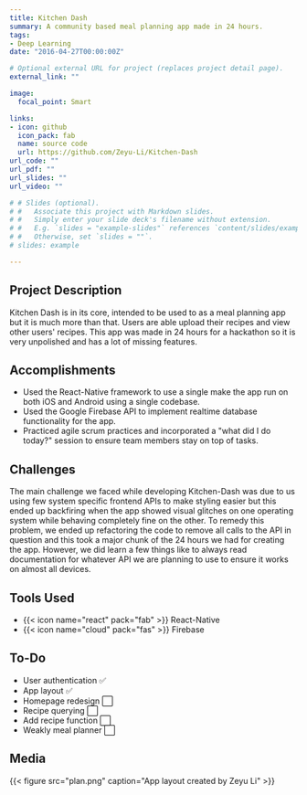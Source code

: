```yaml
---
title: Kitchen Dash
summary: A community based meal planning app made in 24 hours.
tags:
- Deep Learning
date: "2016-04-27T00:00:00Z"

# Optional external URL for project (replaces project detail page).
external_link: ""

image:
  focal_point: Smart

links:
- icon: github
  icon_pack: fab
  name: source code
  url: https://github.com/Zeyu-Li/Kitchen-Dash
url_code: ""
url_pdf: ""
url_slides: ""
url_video: ""

# # Slides (optional).
# #   Associate this project with Markdown slides.
# #   Simply enter your slide deck's filename without extension.
# #   E.g. `slides = "example-slides"` references `content/slides/example-slides.md`.
# #   Otherwise, set `slides = ""`.
# slides: example

---
```

## Project Description
Kitchen Dash is in its core, intended to be used to as a meal planning app but it is much more than that. Users are able upload their recipes and view other users' recipes. This app was made in 24 hours for a hackathon so it is very unpolished and has a lot of missing features.

## Accomplishments
- Used the React-Native framework to use a single make the app run on both iOS and Android using a single codebase.
- Used the Google Firebase API to implement realtime database functionality for the app.
- Practiced agile scrum practices and incorporated a "what did I do today?" session to ensure team members stay on top of tasks.

## Challenges
The main challenge we faced while developing Kitchen-Dash was due to us using few system specific frontend APIs to make styling easier but this ended up backfiring when the app showed visual glitches on one operating system while behaving completely fine on the other. To remedy this problem, we ended up refactoring the code to remove all calls to the API in question and this took a major chunk of the 24 hours we had for creating the app. However, we did learn a few things like to always read documentation for whatever API we are planning to use to ensure it works on almost all devices.

## Tools Used
- {{< icon name="react" pack="fab" >}} React-Native
- {{< icon name="cloud" pack="fas" >}} Firebase   

## To-Do
- User authentication :white_check_mark:
- App layout :white_check_mark:
- Homepage redesign :white_large_square:
- Recipe querying :white_large_square:
- Add recipe function :white_large_square:
- Weakly meal planner :white_large_square:

## Media

{{< figure src="plan.png" caption="App layout created by Zeyu Li" >}}
